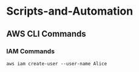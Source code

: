 # Scripts-and-Automation

## AWS CLI Commands

### IAM Commands
``aws iam create-user --user-name Alice``
